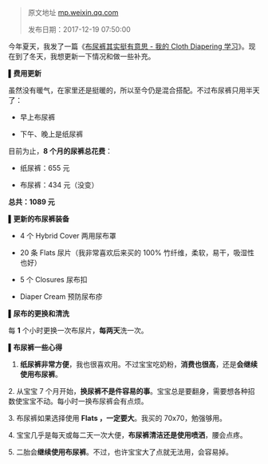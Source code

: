 >  原文地址 [mp.weixin.qq.com](https://mp.weixin.qq.com/s?__biz=MzIwMzA5NTI3NQ==&mid=2649902542&idx=1&sn=2a5304af62595a043b7a764532464759&chksm=8ed2404ab9a5c95c4895a0b66321919b3ad569fd3a0381f47356b4871cfbd39bd3bdac639114&scene=21#wechat_redirect)
>
> 发布日期：2017-12-19 07:50:00



今年夏天，我发了一篇《[布尿裤其实挺有意思 - 我的 Cloth Diapering 学习](http://mp.weixin.qq.com/s?__biz=MzIwMzA5NTI3NQ==&mid=2649902313&idx=1&sn=27a1beeb475aeba4e57ea4b29eb04348&chksm=8ed2416db9a5c87bc995b6caeb7211e14a54e02a2aaa57f3d767f2e6fe0d87b3052742f79567&scene=21#wechat_redirect)》。现在到了冬天，我想更新一下情况和做一些补充。

**▌费用更新**

虽然没有暖气，在家里还是挺暖的，所以至今仍是混合搭配。不过布尿裤只用半天了：

*   早上布尿裤
    
*   下午、晚上是纸尿裤
    

目前为止，**8 个月的尿裤总花费**：

*   纸尿裤：655 元
    
*   布尿裤：434 元（没变）
    

**总共：1089 元**

**▌更新的布尿裤装备**

*   4 个 Hybrid Cover 两用尿布罩
    
*   20 条 Flats 尿片（我非常喜欢后来买的 100% 竹纤维，柔软，易干，吸湿性也好）
    
*   5 个 Closures 尿布扣
    
*   Diaper Cream 预防尿布疹
    

▌**尿布的更换和清洗**

每 **1** 个小时更换一次布尿片，**每两天**洗一次。

▌**布尿裤一些心得**

1. **纸尿裤非常方便**，我也很喜欢用。不过宝宝吃奶粉，**消费也很高**，还是**会继续使用布尿裤**。

2. 从宝宝 7 个月开始，**换尿裤不是件容易的事**。宝宝总是要翻身，需要想各种招数使宝宝不动。每小时一换布尿裤会有点烦。

3. 布尿裤如果选择使用 **Flats ，一定要大**。我买的 70x70，勉强够用。

4. 宝宝几乎是每天或每二天一次大便，**布尿裤清洁还是使用喷洒**，腰会点疼。

5. 二胎会**继续使用布尿裤**。不过，也许宝宝大了点就无法用，会容易掉。
